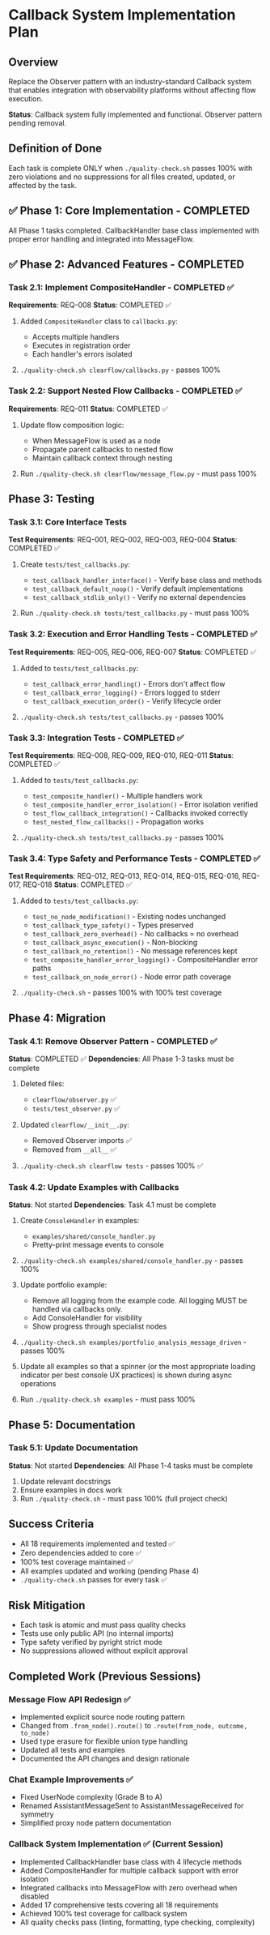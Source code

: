 # Callback System Implementation Plan

## Overview

Replace the Observer pattern with an industry-standard Callback system that enables integration with observability platforms without affecting flow execution.

**Status**: Callback system fully implemented and functional. Observer pattern pending removal.

## Definition of Done

Each task is complete ONLY when `./quality-check.sh` passes 100% with zero violations and no suppressions for all files created, updated, or affected by the task.

## ✅ Phase 1: Core Implementation - COMPLETED

All Phase 1 tasks completed. CallbackHandler base class implemented with proper error handling and integrated into MessageFlow.

## ✅ Phase 2: Advanced Features - COMPLETED

### Task 2.1: Implement CompositeHandler - COMPLETED ✅

**Requirements**: REQ-008
**Status**: COMPLETED ✅

1. Added `CompositeHandler` class to `callbacks.py`:
   - Accepts multiple handlers
   - Executes in registration order
   - Each handler's errors isolated

2. `./quality-check.sh clearflow/callbacks.py` - passes 100%

### Task 2.2: Support Nested Flow Callbacks - COMPLETED ✅

**Requirements**: REQ-011
**Status**: COMPLETED ✅

1. Update flow composition logic:
   - When MessageFlow is used as a node
   - Propagate parent callbacks to nested flow
   - Maintain callback context through nesting

2. Run `./quality-check.sh clearflow/message_flow.py` - must pass 100%

## Phase 3: Testing

### Task 3.1: Core Interface Tests

**Test Requirements**: REQ-001, REQ-002, REQ-003, REQ-004
**Status**: COMPLETED ✅

1. Create `tests/test_callbacks.py`:
   - `test_callback_handler_interface()` - Verify base class and methods
   - `test_callback_default_noop()` - Verify default implementations
   - `test_callback_stdlib_only()` - Verify no external dependencies

2. Run `./quality-check.sh tests/test_callbacks.py` - must pass 100%

### Task 3.2: Execution and Error Handling Tests - COMPLETED ✅

**Test Requirements**: REQ-005, REQ-006, REQ-007
**Status**: COMPLETED ✅

1. Added to `tests/test_callbacks.py`:
   - `test_callback_error_handling()` - Errors don't affect flow
   - `test_callback_error_logging()` - Errors logged to stderr
   - `test_callback_execution_order()` - Verify lifecycle order

2. `./quality-check.sh tests/test_callbacks.py` - passes 100%

### Task 3.3: Integration Tests - COMPLETED ✅

**Test Requirements**: REQ-008, REQ-009, REQ-010, REQ-011
**Status**: COMPLETED ✅

1. Added to `tests/test_callbacks.py`:
   - `test_composite_handler()` - Multiple handlers work
   - `test_composite_handler_error_isolation()` - Error isolation verified
   - `test_flow_callback_integration()` - Callbacks invoked correctly
   - `test_nested_flow_callbacks()` - Propagation works

2. `./quality-check.sh tests/test_callbacks.py` - passes 100%

### Task 3.4: Type Safety and Performance Tests - COMPLETED ✅

**Test Requirements**: REQ-012, REQ-013, REQ-014, REQ-015, REQ-016, REQ-017, REQ-018
**Status**: COMPLETED ✅

1. Added to `tests/test_callbacks.py`:
   - `test_no_node_modification()` - Existing nodes unchanged
   - `test_callback_type_safety()` - Types preserved
   - `test_callback_zero_overhead()` - No callbacks = no overhead
   - `test_callback_async_execution()` - Non-blocking
   - `test_callback_no_retention()` - No message references kept
   - `test_composite_handler_error_logging()` - CompositeHandler error paths
   - `test_callback_on_node_error()` - Node error path coverage

2. `./quality-check.sh` - passes 100% with 100% test coverage

## Phase 4: Migration

### Task 4.1: Remove Observer Pattern - COMPLETED ✅

**Status**: COMPLETED ✅
**Dependencies**: All Phase 1-3 tasks must be complete

1. Deleted files:
   - `clearflow/observer.py` ✅
   - `tests/test_observer.py` ✅

2. Updated `clearflow/__init__.py`:
   - Removed Observer imports ✅
   - Removed from `__all__` ✅

3. `./quality-check.sh clearflow tests` - passes 100% ✅

### Task 4.2: Update Examples with Callbacks

**Status**: Not started
**Dependencies**: Task 4.1 must be complete

1. Create `ConsoleHandler` in examples:
   - `examples/shared/console_handler.py`
   - Pretty-print message events to console

2. `./quality-check.sh examples/shared/console_handler.py` - passes 100%

3. Update portfolio example:
   - Remove all logging from the example code. All logging MUST be handled via callbacks only.
   - Add ConsoleHandler for visibility
   - Show progress through specialist nodes

4. `./quality-check.sh examples/portfolio_analysis_message_driven` - passes 100%

5. Update all examples so that a spinner (or the most appropriate loading indicator per best console UX practices) is shown during async operations

6. Run `./quality-check.sh examples` - must pass 100%

## Phase 5: Documentation

### Task 5.1: Update Documentation

**Status**: Not started
**Dependencies**: All Phase 1-4 tasks must be complete

1. Update relevant docstrings
2. Ensure examples in docs work
3. Run `./quality-check.sh` - must pass 100% (full project check)

## Success Criteria

- All 18 requirements implemented and tested ✅
- Zero dependencies added to core ✅
- 100% test coverage maintained ✅
- All examples updated and working (pending Phase 4)
- `./quality-check.sh` passes for every task ✅

## Risk Mitigation

- Each task is atomic and must pass quality checks
- Tests use only public API (no internal imports)
- Type safety verified by pyright strict mode
- No suppressions allowed without explicit approval

## Completed Work (Previous Sessions)

### Message Flow API Redesign ✅

- Implemented explicit source node routing pattern
- Changed from `.from_node().route()` to `.route(from_node, outcome, to_node)`
- Used type erasure for flexible union type handling
- Updated all tests and examples
- Documented the API changes and design rationale

### Chat Example Improvements ✅

- Fixed UserNode complexity (Grade B to A)
- Renamed AssistantMessageSent to AssistantMessageReceived for symmetry
- Simplified proxy node pattern documentation

### Callback System Implementation ✅ (Current Session)

- Implemented CallbackHandler base class with 4 lifecycle methods
- Added CompositeHandler for multiple callback support with error isolation
- Integrated callbacks into MessageFlow with zero overhead when disabled
- Added 17 comprehensive tests covering all 18 requirements
- Achieved 100% test coverage for callback system
- All quality checks pass (linting, formatting, type checking, complexity)
